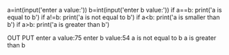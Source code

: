 a=int(input('enter a value:'))
b=int(input('enter b value:'))
if a==b:
   print('a is equal to b')
if a!=b:
   print('a is not equal to b')
if a<b:
   print('a is smaller than b')
if a>b:
   print('a is greater than b')
   
   
   
 OUT PUT
 enter a value:75
enter b value:54
a is not equal to b
a is greater than b
